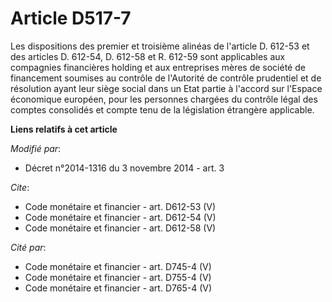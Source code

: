 # Article D517-7

Les dispositions des premier et troisième alinéas de l'article D. 612-53 et des articles D. 612-54, D. 612-58 et R. 612-59
sont applicables aux compagnies financières holding et aux entreprises mères de société de financement soumises au contrôle
de l'Autorité de contrôle prudentiel et de résolution ayant leur siège social dans un Etat partie à l'accord sur l'Espace
économique européen, pour les personnes chargées du contrôle légal des comptes consolidés et compte tenu de la législation
étrangère applicable.

**Liens relatifs à cet article**

_Modifié par_:

  - Décret n°2014-1316 du 3 novembre 2014 - art. 3

_Cite_:

  - Code monétaire et financier - art. D612-53 (V)
  - Code monétaire et financier - art. D612-54 (V)
  - Code monétaire et financier - art. D612-58 (V)

_Cité par_:

  - Code monétaire et financier - art. D745-4 (V)
  - Code monétaire et financier - art. D755-4 (V)
  - Code monétaire et financier - art. D765-4 (V)
